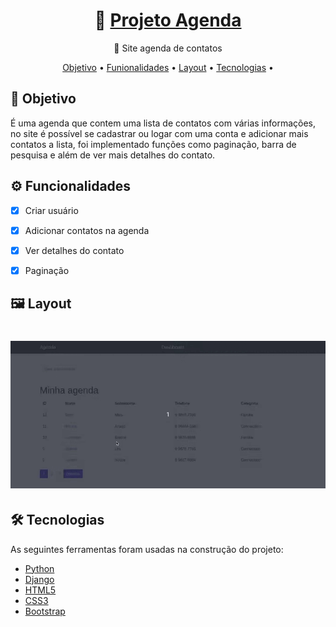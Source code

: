 
<h1 align="center">
    📔 <a href="https://projeto-agenda-werberty.herokuapp.com/" target="_blank">Projeto Agenda</a>
</h1>
<p align="center">📒 Site agenda de contatos</p>

<p align="center">
 <a href="#objetivo">Objetivo</a> •
 <a href="#funcionalidades">Funionalidades</a> • 
 <a href="#layout">Layout</a> • 
 <a href="#tecnologias">Tecnologias</a> • 
</p>

<h2 id="objetivo">📝 Objetivo</h2>

<p>
É uma agenda que contem uma lista de contatos com várias informações, no site é possível se cadastrar ou logar com uma conta e adicionar mais contatos a lista, foi implementado funções como paginação, barra de pesquisa e além de ver mais detalhes do contato.
</p>

<h2 id="funcionalidades">⚙️ Funcionalidades</h2>

- [x] Criar usuário
- [x] Adicionar contatos na agenda
- [x] Ver detalhes do contato
- [x] Paginação


<h2 id="layout">🖼️ Layout</h2>

<h1 align="center">
  <img alt="NextLevelWeek" title="#NextLevelWeek" src="./assets/agenda3.gif" />
</h1>

<h2 id="tecnologias">🛠 Tecnologias</h2>

<p>As seguintes ferramentas foram usadas na construção do projeto:</p>

- [Python](https://www.python.org/)
- [Django](https://www.djangoproject.com/start/overview/)
- [HTML5](https://developer.mozilla.org/pt-BR/docs/Web/HTML)
- [CSS3](https://developer.mozilla.org/pt-BR/docs/Web/CSS)
- [Bootstrap](https://getbootstrap.com/)


